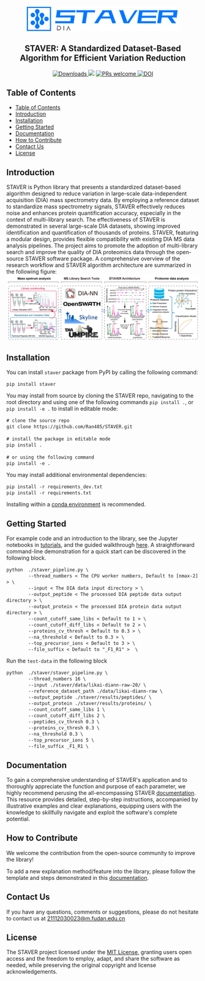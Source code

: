 <p align="center">
    <br>
    <img src="https://github.com/Ran485/STAVER/raw/main/docs/_static/STAVER_logo.svg" width="400"/>
    <br>
    <h2 align="center">
    STAVER: A Standardized Dataset-Based Algorithm for Efficient Variation Reduction
    </h2>
<p>


<div align="center">
  <a href="#">
  <a href="https://github.com/Ran485/STAVER/stargazers">
  <img alt="Downloads" src="https://img.shields.io/github/stars/Ran485/STAVER?logo=GitHub&color=red">
  </a>
  <img src="https://img.shields.io/badge/Python-3.7+-blue">
  </a>
  <a href="https://github.com/dwyl/esta/issues">
  <img alt="PRs welcome" src="https://img.shields.io/badge/PRs-welcome-brightgreen.svg?style=flat">
  </a>
  <a href="https://opensource.org/licenses/MIT">
  <img alt="DOI" src="https://img.shields.io/badge/License-MIT-yellow.svg">
  </a>
</div>

## Table of Contents
- [Table of Contents](#table-of-contents)
- [Introduction](#introduction)
- [Installation](#installation)
- [Getting Started](#getting-started)
- [Documentation](#documentation)
- [How to Contribute](#how-to-contribute)
- [Contact Us](#contact-us)
- [License](#license)


## Introduction

STAVER is Python library that presents a standardized dataset-based algorithm designed to reduce variation in large-scale data-independent acquisition (DIA) mass spectrometry data. By employing a reference dataset to standardize mass spectrometry signals, STAVER effectively reduces noise and enhances protein quantification accuracy, especially in the context of multi-library search. The effectiveness of STAVER is demonstrated in several large-scale DIA datasets, showing improved identification and quantification of thousands of proteins. STAVER, featuring a modular design, provides flexible compatibility with existing DIA MS data analysis pipelines. The project aims to promote the adoption of multi-library search and improve the quality of DIA proteomics data through the open-source STAVER software package. A comprehensive overview of the research workflow and STAVER algorithm architecture are summarized in the following figure: ![alt text](https://github.com/Ran485/STAVER/raw/main/docs/_static/STAVER_pipeline.png)

## Installation

You can install ``staver`` package from PyPI by calling the following command: 
``` shell
pip install staver
```
You may install from source by cloning the STAVER repo, navigating to the root directory and using one of the following commands ``pip install .``, or ``pip install -e .`` to install in editable mode:
``` shell
# clone the source repo
git clone https://github.com/Ran485/STAVER.git

# install the package in editable mode
pip install .

# or using the following command
pip install -e .
```
You may install additional environmental dependencies:

``` shell
pip install -r requirements_dev.txt
pip install -r requirements.txt
```
Installing within a [conda environment](https://conda.io/projects/conda/en/latest/user-guide/tasks/manage-environments.html) is recommended.

## Getting Started

For example code and an introduction to the library, see the Jupyter notebooks in
[tutorials](https://opensource.salesforce.com/STAVER/latest/tutorials.html), and the guided walkthrough
[here](https://opensource.salesforce.com/STAVER/latest/index.html). A straightforward command-line demonstration for a quick start can be discovered in the following block.

```shell
python  ./staver_pipeline.py \
        --thread_numbers < The CPU worker numbers, Default to [nmax-2] > \
        --input < The DIA data input directory > \
        --output_peptide < The processed DIA peptide data output directory > \
        --output_protein < The processed DIA protein data output directory > \
        --count_cutoff_same_libs < Default to 1 > \
        --count_cutoff_diff_libs < Default to 2 > \
        --proteins_cv_thresh < Default to 0.3 > \
        --na_threshold < Default to 0.3 > \
        --top_precursor_ions < Default to 3 > \
        --file_suffix < Default to "_F1_R1" >  \
```
Run the `test-data` in the following block
```shell
python  ./staver/staver_pipeline.py \
        --thread_numbers 16 \
        --input ./staver/data/likai-diann-raw-20/ \
        --reference_dataset_path ./data/likai-diann-raw \
        --output_peptide ./staver/results/peptides/ \
        --output_protein ./staver/results/proteins/ \
        --count_cutoff_same_libs 1 \
        --count_cutoff_diff_libs 2 \
        --peptides_cv_thresh 0.3 \
        --proteins_cv_thresh 0.3 \
        --na_threshold 0.3 \
        --top_precursor_ions 5 \
        --file_suffix _F1_R1 \
```

## Documentation
To gain a comprehensive understanding of STAVER's application and to thoroughly appreciate the function and purpose of each parameter, we highly recommend perusing the all-encompassing STAVER [documentation](https://opensource.salesforce.com/STAVER/latest/index.html). This resource provides detailed, step-by-step instructions, accompanied by illustrative examples and clear explanations, equipping users with the knowledge to skillfully navigate and exploit the software's complete potential.

## How to Contribute
We welcome the contribution from the open-source community to improve the library!

To add a new explanation method/feature into the library, please follow the template and steps demonstrated in this 
[documentation](https://opensource.salesforce.com/STAVER/latest/staver.html#how-to-contribute).

## Contact Us
If you have any questions, comments or suggestions, please do not hesitate to contact us at 21112030023@m.fudan.edu.cn

## License
The STAVER project licensed under the [MIT License](https://opensource.org/licenses/MIT), granting users open access and the freedom to employ, adapt, and share the software as needed, while preserving the original copyright and license acknowledgements.
